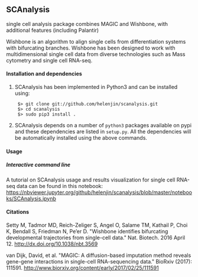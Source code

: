 SCAnalysis
------

single cell analysis package
combines MAGIC and Wishbone, with additional features (including Palantir)


Wishbone is an algorithm to align single cells from differentiation systems with bifurcating branches. Wishbone has been designed to work with multidimensional single cell data from diverse technologies such as Mass cytometry and single cell RNA-seq.

#### Installation and dependencies
1. SCAnalysis has been implemented in Python3 and can be installed using:

        $> git clone git://github.com/helenjin/scanalysis.git
        $> cd scanalysis
        $> sudo pip3 install .

2. SCAnalysis depends on a number of `python3` packages available on pypi and these dependencies are listed in `setup.py`.
All the dependencies will be automatically installed using the above commands.

#### Usage
##### Interactive command line
A tutorial on SCAnalysis usage and results visualization for single cell RNA-seq data can be found in this notebook: 
https://nbviewer.jupyter.org/github/helenjin/scanalysis/blob/master/notebooks/SCAnalysis.ipynb


#### Citations
Setty M, Tadmor MD, Reich-Zeliger S, Angel O, Salame TM, Kathail P, Choi K, Bendall S, Friedman N, Pe’er D. "Wishbone identifies bifurcating developmental trajectories from single-cell data." Nat. Biotech. 2016 April 12. <http://dx.doi.org/10.1038/nbt.3569>

van Dijk, David, et al. "MAGIC: A diffusion-based imputation method reveals gene-gene interactions in single-cell RNA-sequencing data." BioRxiv (2017): 111591. <http://www.biorxiv.org/content/early/2017/02/25/111591>